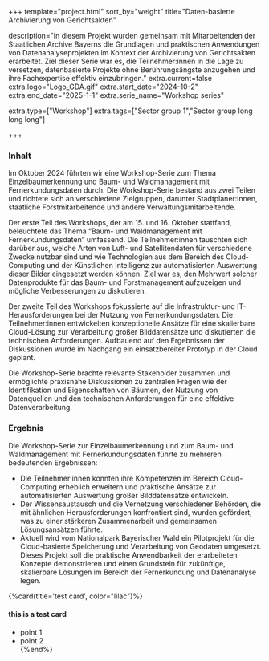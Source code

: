 +++
template="project.html"
sort_by="weight"
title="Daten-basierte Archivierung von Gerichtsakten"

description="In diesem Projekt wurden gemeinsam mit Mitarbeitenden der Staatlichen Archive Bayerns die Grundlagen und praktischen Anwendungen von Datenanalyseprojekten im Kontext der Archivierung von Gerichtsakten erarbeitet. Ziel dieser Serie war es, die Teilnehmer:innen in die Lage zu versetzen, datenbasierte Projekte ohne Berührungsängste anzugehen und ihre Fachexpertise effektiv einzubringen."
extra.current=false
extra.logo="Logo_GDA.gif"
extra.start_date="2024-10-2"
extra.end_date="2025-1-1"
extra.serie_name="Workshop series"


extra.type=["Workshop"]
extra.tags=["Sector group 1","Sector group long long long"] 

+++


### Inhalt

Im Oktober 2024 führten wir eine Workshop-Serie zum Thema Einzelbaumerkennung und Baum- und Waldmanagement mit Fernerkundungsdaten durch. Die Workshop-Serie bestand aus zwei Teilen und richtete sich an verschiedene Zielgruppen, darunter Stadtplaner:innen, staatliche Forstmitarbeitende und andere Verwaltungsmitarbeitende.

Der erste Teil des Workshops, der am 15. und 16. Oktober stattfand, beleuchtete das Thema “Baum- und Waldmanagement mit Fernerkundungsdaten” umfassend. Die Teilnehmer:innen tauschten sich darüber aus, welche Arten von Luft- und Satellitendaten für verschiedene Zwecke nutzbar sind und wie Technologien aus dem Bereich des Cloud-Computing und der Künstlichen Intelligenz zur automatisierten Auswertung dieser Bilder eingesetzt werden können. Ziel war es, den Mehrwert solcher Datenprodukte für das Baum- und Forstmanagement aufzuzeigen und mögliche Verbesserungen zu diskutieren.

Der zweite Teil des Workshops fokussierte auf die Infrastruktur- und IT-Herausforderungen bei der Nutzung von Fernerkundungsdaten. Die Teilnehmer:innen entwickelten konzeptionelle Ansätze für eine skalierbare Cloud-Lösung zur Verarbeitung großer Bilddatensätze und diskutierten die technischen Anforderungen. Aufbauend auf den Ergebnissen der Diskussionen wurde im Nachgang ein einsatzbereiter Prototyp in der Cloud geplant.

Die Workshop-Serie brachte relevante Stakeholder zusammen und ermöglichte praxisnahe Diskussionen zu zentralen Fragen wie der Identifikation und Eigenschaften von Bäumen, der Nutzung von Datenquellen und den technischen Anforderungen für eine effektive Datenverarbeitung.

### Ergebnis

Die Workshop-Serie zur Einzelbaumerkennung und zum Baum- und Waldmanagement mit Fernerkundungsdaten führte zu mehreren bedeutenden Ergebnissen:

- Die Teilnehmer:innen konnten ihre Kompetenzen im Bereich Cloud-Computing erheblich erweitern und praktische Ansätze zur automatisierten Auswertung großer Bilddatensätze entwickeln.
- Der Wissensaustausch und die Vernetzung verschiedener Behörden, die mit ähnlichen Herausforderungen konfrontiert sind, wurden gefördert, was zu einer stärkeren Zusammenarbeit und gemeinsamen Lösungsansätzen führte.
- Aktuell wird vom Nationalpark Bayerischer Wald ein Pilotprojekt für die Cloud-basierte Speicherung und Verarbeitung von Geodaten umgesetzt. Dieses Projekt soll die praktische Anwendbarkeit der erarbeiteten Konzepte demonstrieren und einen Grundstein für zukünftige, skalierbare Lösungen im Bereich der Fernerkundung und Datenanalyse legen.



{%card(title='test card', color="lilac")%}
#### this is a test card
- point 1
- point 2      
{%end%}